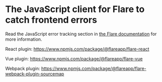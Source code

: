 # The JavaScript client for Flare to catch frontend errors

Read the JavaScript error tracking section in [the Flare documentation](https://flareapp.io/docs/javascript-error-tracking/installation) for more information.

React plugin: https://www.npmjs.com/package/@flareapp/flare-react

Vue plugin: https://www.npmjs.com/package/@flareapp/flare-vue

Webpack plugin: https://www.npmjs.com/package/@flareapp/flare-webpack-plugin-sourcemap
